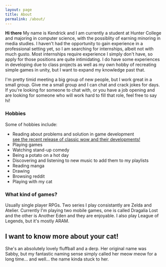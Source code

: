 ```yaml
---
layout: page
title: About
permalink: /about/
---
```


**Hi there**
My name is Kendrick and I am currently a student at Hunter College and majoring in computer science, with the possiblity of earning minoring in media studies. I haven't had the opportunity to gain experience in a professional setting yet, so I am searching for internships, albeit not with much gusto. Most internships require experience I simply don't have, so apply for those positions are quite intimidating. I do have some experiences in developing due to class projects as well as my own hobby of recreating simple games in unity, but I want to expand my knowledge past that.

I'm pretty timid meeting a big group of new people, but I work great in a small group. Give me a small group and I can chat and crack jokes for days. If you're looking for someone to chat with, or you have a job opening and are looking for someone who will work hard to fill that role, feel free to say hi! 


### Hobbies

Some of hobbies include:

* Reading about problems and solution in game development  
[see the recent release of classic wow and their developments!](https://us.forums.blizzard.com/en/wow/t/q-a-compilation-wow-classic-development-team-ama/260760)
* Playing games
* Watching stand-up comedy
* Being a potato on a hot day
* Discovering and listening to new music to add them to my playlists
* Reading manga
* Drawing
* Browsing reddit
* Playing with my cat

### What kind of games?

Usually single player RPGs. Two series I play consistantly are Zelda and Atelier. Currently I'm playing two mobile games, one is called Dragalia Lost and the other is Another Eden and they are enjoyable. I also play League of Legends, but it's mostly ARAM.

## I want to know more about your cat!

She's an absolutely lovely fluffball and a derp. Her original name was Sabby, but my fantastic naming sense simply called her meow meow for a long time... and well... the name kinda stuck to her. 
